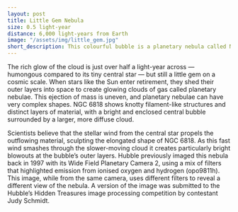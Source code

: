 ```yaml
---
layout: post
title: Little Gem Nebula
size: 0.5 light-year
distance: 6,000 light-years from Earth
image: "/assets/img/little_gem.jpg"
short_description: This colourful bubble is a planetary nebula called NGC 6818, also known as the Little Gem Nebula. It is located in the constellation of Sagittarius (The Archer), roughly 6000 light-years away from us.
---
```


 The rich glow of the cloud is just over half a light-year across — humongous compared to its tiny central star — but still a little gem on a cosmic scale. When stars like the Sun enter retirement, they shed their outer layers into space to create glowing clouds of gas called planetary nebulae. This ejection of mass is uneven, and planetary nebulae can have very complex shapes. NGC 6818 shows knotty filament-like structures and distinct layers of material, with a bright and enclosed central bubble surrounded by a larger, more diffuse cloud.

 Scientists believe that the stellar wind from the central star propels the outflowing material, sculpting the elongated shape of NGC 6818. As this fast wind smashes through the slower-moving cloud it creates particularly bright blowouts at the bubble’s outer layers. Hubble previously imaged this nebula back in 1997 with its Wide Field Planetary Camera 2, using a mix of filters that highlighted emission from ionised oxygen and hydrogen (opo9811h). This image, while from the same camera, uses different filters to reveal a different view of the nebula. A version of the image was submitted to the Hubble’s Hidden Treasures image processing competition by contestant Judy Schmidt.
